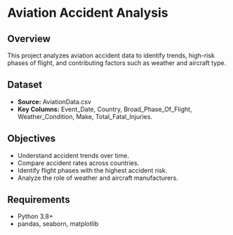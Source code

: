 # Aviation Accident Analysis

## Overview
This project analyzes aviation accident data to identify trends, high-risk phases of flight, and contributing factors such as weather and aircraft type.  

## Dataset
- **Source:** AviationData.csv  
- **Key Columns:** Event_Date, Country, Broad_Phase_Of_Flight, Weather_Condition, Make, Total_Fatal_Injuries.  

## Objectives
- Understand accident trends over time.  
- Compare accident rates across countries.  
- Identify flight phases with the highest accident risk.  
- Analyze the role of weather and aircraft manufacturers.  

## Requirements
- Python 3.8+  
- pandas, seaborn, matplotlib  
